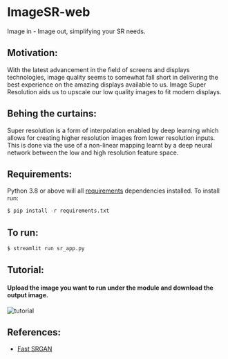 # ImageSR-web
Image in - Image out, simplifying your SR needs.

## Motivation:
With the latest advancement in the field of screens and displays technologies, image quality seems to somewhat fall short in delivering the best experience on the amazing displays available to us. Image Super Resolution aids us to upscale our low quality images to fit modern displays.

## Behing the curtains:
Super resolution is a form of interpolation enabled by deep learning which allows for creating higher resolution images from lower resolution inputs. This is done via the use of a non-linear mapping learnt by a deep neural network between the low and high resolution feature space.
## Requirements:
Python 3.8 or above will all [requirements](requirements.txt) dependencies installed. To install run:
```python
$ pip install -r requirements.txt
```
## To run:
```python
$ streamlit run sr_app.py
```
## Tutorial:
#### Upload the image you want to run under the module and download the output image.
![tutorial](ImageSR_tutorial.gif "Tutorial")

## References:
- [Fast SRGAN](https://github.com/HasnainRaz/Fast-SRGAN)